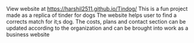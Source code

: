 View website at https://harshil2511.github.io/Tindog/
This is a fun project made as a replica of tinder for dogs The website helps user to find a corrects match for it;s dog. The costs, plans and contact section can be updated according to the organization and can be brought into work as a business website
